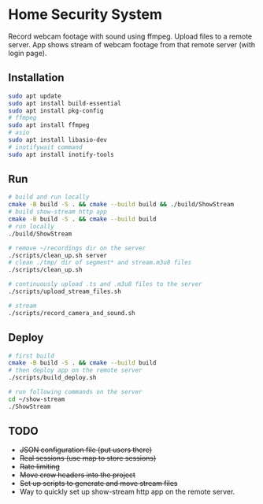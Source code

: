 # Home Security System
Record webcam footage with sound using ffmpeg.
Upload files to a remote server.
App shows stream of webcam footage from that remote server (with login page).

## Installation
```bash
sudo apt update
sudo apt install build-essential
sudo apt install pkg-config
# ffmpeg
sudo apt install ffmpeg
# asio
sudo apt install libasio-dev
# inotifywait command
sudo apt install inotify-tools
```

## Run
```bash
# build and run locally
cmake -B build -S . && cmake --build build && ./build/ShowStream
# build show-stream http app
cmake -B build -S . && cmake --build build
# run locally
./build/ShowStream

# remove ~/recordings dir on the server
./scripts/clean_up.sh server
# clean ./tmp/ dir of segment* and stream.m3u8 files
./scripts/clean_up.sh

# continuously upload .ts and .m3u8 files to the server
./scripts/upload_stream_files.sh

# stream
./scripts/record_camera_and_sound.sh
```

## Deploy
```bash
# first build
cmake -B build -S . && cmake --build build
# then deploy app on the remote server
./scripts/build_deploy.sh

# run following commands on the server
cd ~/show-stream
./ShowStream
```

## TODO
- ~~JSON configuration file (put users there)~~
- ~~Real sessions (use map to store sessions)~~
- ~~Rate limiting~~
- ~~Move crow headers into the project~~
- ~~Set up scripts to generate and move stream files~~
- Way to quickly set up show-stream http app on the remote server.
